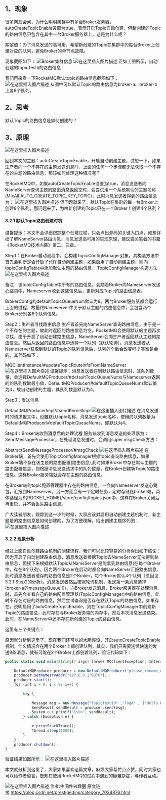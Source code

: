 ## 1、现象

很多网友会问，为什么明明集群中有多台Broker服务器，autoCreateTopicEnable设置为true，表示开启Topic自动创建，但新创建的Topic的路由信息只包含在其中一台Broker服务器上，这是为什么呢？

期望值：为了消息发送的高可用，希望新创建的Topic在集群中的每台Broker上创建对应的队列，避免Broker的单节点故障。

现象截图如下：
![Broker集群信息](https://gitee.com/hezhiyuan007/java-study/raw/master/images/rocketmqSC/4021cfb8-6cc9-4feb-a98f-add1ee2c87fb.png)
![在这里插入图片描述](https://gitee.com/hezhiyuan007/java-study/raw/master/images/rocketmqSC/a0a1bd46-e8f6-4428-ab37-c415543a9222.png)
正如上图所示，自动创建的topicTest5的路由信息：

我们再来看一下RocketMQ默认topic的路由信息截图如下：
![在这里插入图片描述](https://gitee.com/hezhiyuan007/java-study/raw/master/images/rocketmqSC/6f900cd9-3e56-4fa8-afc0-55dabc09190b.png)
从图中可以默认Topic的路由信息为broker-a、broker-b上各8个队列。

## 2、思考

默认Topic的路由信息是如何创建的？

## 3、原理

![在这里插入图片描述](https://gitee.com/hezhiyuan007/java-study/raw/master/images/rocketmqSC/533089eb-ecb4-4d39-a70c-90354f54b5af.png)

回到本文的主题：autoCreateTopicEnable，开启自动创建主题，试想一下，如果生产者向一个不存在的主题发送消息时，上面的任何一个步骤都无法获取一个不存在的主题的路由信息，那该如何处理这种情况呢？

在RocketMQ中，如果autoCreateTopicEnable设置为true，消息发送者向NameServer查询主题的路由消息返回空时，会尝试用一个系统默认的主题名称(MixAll.AUTO_CREATE_TOPIC_KEY_TOPIC)，此时消息发送者得到的路由信息为：
![在这里插入图片描述](https://gitee.com/hezhiyuan007/java-study/raw/master/images/rocketmqSC/dae731c7-3267-40cf-9ce8-6b48312810b4.png)
但问题就来了，默认Topic在集群的每一台Broker上创建8个队列，那问题来了，为啥新创建的Topic只在一个Broker上创建4个队列？

#### 3.2.1 默认Topic路由创建时机

温馨提示：本文不会详细跟踪整个创建过程，只会点出源码的关键入口点，如想详细了解NameServer路由消息、消息发送高可用的实现原理，建议查阅笔者的书籍《RocketMQ技术内幕》第二、三章。

Step1：在Broker启动流程中，会构建TopicConfigManager对象，其构造方法中首先会判断是否开启了允许自动创建主题，如果启用了自动创建主题，则向topicConfigTable中添加默认主题的路由信息。
TopicConfigManager构造方法
![在这里插入图片描述](https://gitee.com/hezhiyuan007/java-study/raw/master/images/rocketmqSC/27d4ba7e-a7eb-4523-befa-b131f7a0cd65.png)

备注：该topicConfigTable中所有的路由信息，会随着Broker向Nameserver发送心跳包中，Nameserver收到这些信息后，更新对应Topic的路由信息表。

BrokerConfig的defaultTopicQueueNum默认为8。两台Broker服务器都会运行上面的过程，故最终Nameserver中关于默认主题的路由信息中，会包含两个Broker分别各8个队列信息。

Step2：生产者寻找路由信息
生产者首先向NameServer查询路由信息，由于是一个不存在的主题，故此时返回的路由信息为空，RocketMQ会使用默认的主题再次寻找，由于开启了自动创建路由信息，NameServer会向生产者返回默认主题的路由信息。然后从返回的路由信息中选择一个队列（默认轮询）。消息发送者从Nameserver获取到默认的Topic的队列信息后，队列的个数会改变吗？答案是会的，其代码如下：

MQClientInstance/#updateTopicRouteInfoFromNameServer
![在这里插入图片描述](https://gitee.com/hezhiyuan007/java-study/raw/master/images/rocketmqSC/cf90a85f-7a67-4656-99a2-3f02fb98d162.png)
温馨提示：消息发送者在到默认路由信息时，其队列数量，会选择DefaultMQProducer/#defaultTopicQueueNums与Nameserver返回的的队列数取最小值，DefaultMQProducer/#defaultTopicQueueNums默认值为4，故自动创建的主题，其队列数量默认为4。

Step3：发送消息

DefaultMQProducerImpl/#sendKernelImpl
![在这里插入图片描述](https://gitee.com/hezhiyuan007/java-study/raw/master/images/rocketmqSC/befa217b-aac8-4d38-b967-910ecd10885a.png)
在消息发送时的请求报文中，设置默认topic名称，消息发送topic名称，使用的队列数量为DefaultMQProducer/#defaultTopicQueueNums，即默认为4。

Step4：Broker端收到消息后的处理流程
服务端收到消息发送的处理器为：SendMessageProcessor，在处理消息发送时，会调用super.msgCheck方法：

AbstractSendMessageProcessor/#msgCheck
![在这里插入图片描述](https://gitee.com/hezhiyuan007/java-study/raw/master/images/rocketmqSC/5a2ae88a-4c34-46f3-b855-f9c9752314ad.png)
在Broker端，首先会使用TopicConfigManager根据topic查询路由信息，如果Broker端不存在该主题的路由配置(路由信息),此时如果Broker中存在默认主题的路由配置信息，则根据消息发送请求中的队列数量，在Broker创建新Topic的路由信息。这样Broker服务端就会存在主题的路由信息。

在Broker端的topic配置管理器中存在的路由信息，一会向Nameserver发送心跳包，汇报到Nameserver，另一方面会有一个定时任务，定时存储在broker端，具体路径为${ROCKET_HOME}/store/config/topics.json中，这样在Broker关闭后再重启，并不会丢失路由信息。

广大读者朋友，跟踪到这一步的时候，大家应该对启用自动创建主题机制时，新主题是的路由信息是如何创建的，为了方便理解，给出创建主题序列图：
![在这里插入图片描述](https://gitee.com/hezhiyuan007/java-study/raw/master/images/rocketmqSC/0b9ba9b3-cad2-49e7-8c06-0abea7c3b77e.png)

#### 3.2.2 现象分析

经过上面自动创建路由机制的创建流程，我们可以比较容易的分析得出如下结论：
因为开启了自动创建路由信息，消息发送者根据Topic去NameServer无法得到路由信息，但接下来根据默认Topic从NameServer是能拿到路由信息(在每个Broker中，存在8个队列)，因为两个Broker在启动时都会向NameServer汇报路由信息。此时消息发送者缓存的路由信息是2个Broker，每个Broker默认4个队列（原因见3.2.1:Step2的分析）。消息发送者然后按照轮询机制，发送第一条消息选择(broker-a的messageQueue:0)，向Broker发送消息，Broker服务器在处理消息时，首先会查看自己的路由配置管理器(TopicConfigManager)中的路由信息，此时不存在对应的路由信息，然后尝试查询是否存在默认Topic的路由信息，如果存在，说明启用了autoCreateTopicEnable，则在TopicConfigManager中创建新Topic的路由信息，此时存在与Broker服务端的内存中，然后本次消息发送结束。此时，在NameServer中还不存在新创建的Topic的路由信息。

这里有三个关键点：

原因就分析到这里了，现在我们还可以的大胆假设，开启autoCreateTopicEnable机制，什么情况会在两个Broker上都创建队列，其实，我们只需要连续快速的发送9条消息，就有可能在2个Broker上都创建队列，验证代码如下：
```js 
public static void main(String[] args) throws MQClientException, InterruptedException {
    
    DefaultMQProducer producer = new DefaultMQProducer("please_rename_unique_group_name");
    producer.setNamesrvAddr("127.0.0.1:9876");
    producer.start();
    for (int i = 0; i < 9; i++) {
    
        try {
    
            Message msg = new Message("TopicTest10" ,"TagA" , ("Hello RocketMQ " + i).getBytes(RemotingHelper.DEFAULT_CHARSET));
            SendResult sendResult = producer.send(msg);
            System.out.printf("%s%n", sendResult);
        } catch (Exception e) {
    
            e.printStackTrace();
            Thread.sleep(1000);
        }
    }
    producer.shutdown();
}
```

验证结果如图所示：
![在这里插入图片描述](https://gitee.com/hezhiyuan007/java-study/raw/master/images/rocketmqSC/946d94a6-470b-439c-9057-4604ed5ad59b.png)

本文就分析到这里了，大家如果喜欢这篇文章，麻烦大家帮忙点点赞，同时大家也可以给作者留言，告知在使用RocketMQ的过程中遇到的疑难杂症，与作者互动。

![在这里插入图片描述](https://gitee.com/hezhiyuan007/java-study/raw/master/images/rocketmqSC/c151120d-5149-4ed0-89e4-dfe1a8c34d35.png)
作者:中间件兴趣圈  原文链接:https://blog.csdn.net/prestigeding/category_7034876.html
